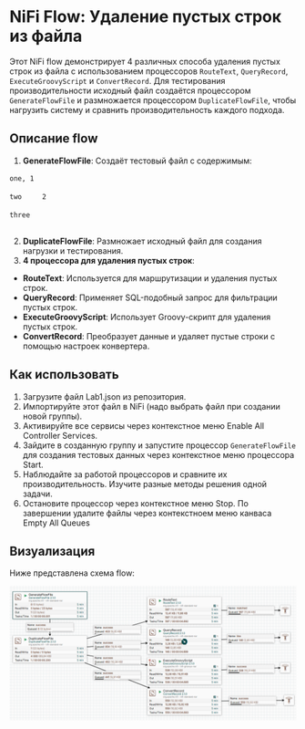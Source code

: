 # NiFi Flow: Удаление пустых строк из файла

Этот NiFi flow демонстрирует 4 различных способа удаления пустых строк из файла с использованием процессоров `RouteText`, `QueryRecord`, `ExecuteGroovyScript` и `ConvertRecord`. Для тестирования производительности исходный файл создаётся процессором `GenerateFlowFile` и размножается процессором `DuplicateFlowFile`, чтобы нагрузить систему и сравнить производительность каждого подхода.

## Описание flow

1. **GenerateFlowFile**: Создаёт тестовый файл с содержимым:

```
one, 1

two		2

three


```

2. **DuplicateFlowFile**: Размножает исходный файл для создания нагрузки и тестирования.
3. **4 процессора для удаления пустых строк**:
- **RouteText**: Используется для маршрутизации и удаления пустых строк.
- **QueryRecord**: Применяет SQL-подобный запрос для фильтрации пустых строк.
- **ExecuteGroovyScript**: Использует Groovy-скрипт для удаления пустых строк.
- **ConvertRecord**: Преобразует данные и удаляет пустые строки с помощью настроек конвертера.

## Как использовать

1. Загрузите файл Lab1.json из репозитория.
2. Импортируйте этот файл в NiFi (надо выбрать файл при создании новой группы).
3. Активируйте все сервисы через контекстное меню Enable All Controller Services. 
4. Зайдите в созданную группу и запустите процессор `GenerateFlowFile` для создания тестовых данных через контекстное меню процессора Start.
5. Наблюдайте за работой процессоров и сравните их производительность. Изучите разные методы решения одной задачи.
6. Остановите процессор через контекстное меню Stop. По завершении удалите файлы через контекстноем меню канваса Empty All Queues

## Визуализация

Ниже представлена схема flow:

![NiFi Flow](pipeline.png)


